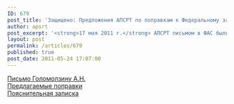 ```yaml
---
ID: 679
post_title: 'Защищено: Предложения АПСРТ по поправкам к Федеральному закону &#034;О естественных монополиях&#034;'
author: apsrt
post_excerpt: '<strong>17 мая 2011 г.</strong> АПСРТ письмом в ФАС были направлены предложения по поправкам к Федеральному закону &quot;О естественных монополиях&quot;.'
layout: post
permalink: /articles/679
published: true
post_date: 2011-05-24 17:07:00
---
```

<a href="http://www.apsrt.ru/docs/2-03-104.doc">Письмо Голомолзину А.Н.</a><br />
<a href="http://www.apsrt.ru/docs/popravki-147.doc">Предлагаемые поправки</a><br />
<a href="http://www.apsrt.ru/docs/zapiska-147.doc">Пояснительная записка</a>